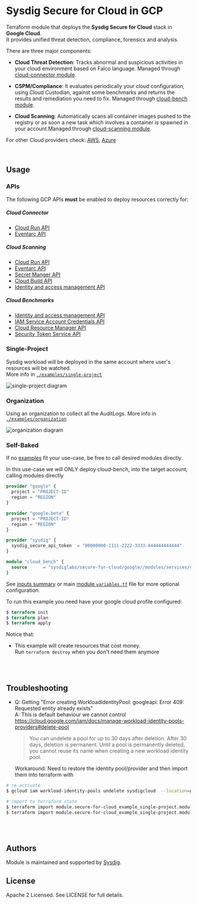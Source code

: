 # Sysdig Secure for Cloud in GCP

Terraform module that deploys the **Sysdig Secure for Cloud** stack in **Google Cloud**.
<br/>It provides unified threat detection, compliance, forensics and analysis.

There are three major components:

* **Cloud Threat Detection**: Tracks abnormal and suspicious activities in your cloud environment based on Falco language. Managed through [cloud-connector module](https://github.com/sysdiglabs/terraform-aws-secure-for-cloud/tree/master/modules/services/cloud-connector).<br/>

* **CSPM/Compliance**: It evaluates periodically your cloud configuration, using Cloud Custodian, against some benchmarks and returns the results and remediation you need to fix. Managed through [cloud-bench module](https://github.com/sysdiglabs/terraform-aws-secure-for-cloud/tree/master/modules/services/cloud-bench).<br/>

* **Cloud Scanning**: Automatically scans all container images pushed to the registry or as soon a new task which involves a container is spawned in your account.Managed through [cloud-scanning module](https://github.com/sysdiglabs/terraform-aws-secure-for-cloud/tree/master/modules/services/cloud-scanning).<br/>

For other Cloud providers check: [AWS](https://github.com/sysdiglabs/terraform-aws-secure-for-cloud), [Azure](https://github.com/sysdiglabs/terraform-azurerm-secure-for-cloud)

<br/>

## Usage

### APIs

The following GCP APIs **must** be enabled to deploy resources correctly for:

 ##### Cloud Connector
* [Cloud Run API](https://console.cloud.google.com/marketplace/product/google/run.googleapis.com)
* [Eventarc API](https://console.cloud.google.com/marketplace/product/google/eventarc.googleapis.com)

##### Cloud Scanning
* [Cloud Run API](https://console.cloud.google.com/marketplace/product/google/run.googleapis.com)
* [Eventarc API](https://console.cloud.google.com/marketplace/product/google/eventarc.googleapis.com)
* [Secret Manger API](https://console.cloud.google.com/marketplace/product/google/secretmanager.googleapis.com)
* [Cloud Build API](https://console.cloud.google.com/marketplace/product/google/cloudbuild.googleapis.com)
* [Identity and access management API](https://console.cloud.google.com/marketplace/product/google/iam.googleapis.com)

 ##### Cloud Benchmarks
* [Identity and access management API](https://console.cloud.google.com/marketplace/product/google/iam.googleapis.com)
* [IAM Service Account Credentials API](https://console.cloud.google.com/marketplace/product/google/iamcredentials.googleapis.com)
* [Cloud Resource Manager API](https://console.cloud.google.com/marketplace/product/google/cloudresourcemanager.googleapis.com)
* [Security Token Service API](https://console.cloud.google.com/marketplace/product/google/sts.googleapis.com)

### Single-Project

Sysdig workload will be deployed in the same account where user's resources will be watched.<br/>
More info in [`./examples/single-project`](https://github.com/sysdiglabs/terraform-google-secure-for-cloud/tree/master/examples/single-project)

![single-project diagram](https://raw.githubusercontent.com/sysdiglabs/terraform-google-secure-for-cloud/master/examples/single-project/diagram-single.png)

### Organization

Using an organization to collect all the AuditLogs.
More info in [`./examples/organization`](https://github.com/sysdiglabs/terraform-google-secure-for-cloud/tree/master/examples/organization)

![organization diagram](https://raw.githubusercontent.com/sysdiglabs/terraform-google-secure-for-cloud/master/examples/organization/diagram-org.png)

### Self-Baked

If no [examples](https://github.com/sysdiglabs/terraform-google-secure-for-cloud/tree/master/examples) fit your use-case, be free to call desired modules directly.

In this use-case we will ONLY deploy cloud-bench, into the target account, calling modules directly

```terraform
provider "google" {
  project = "PROJECT-ID"
  region = "REGION"
}

provider "google-beta" {
  project = "PROJECT-ID"
  region = "REGION"
}

provider "sysdig" {
  sysdig_secure_api_token  = "00000000-1111-2222-3333-444444444444"
}

module "cloud_bench" {
  source      = "sysdiglabs/secure-for-cloud/google//modules/services/cloud-bench"
}

```
See [inputs summary](#inputs) or main [module `variables.tf`](https://github.com/sysdiglabs/terraform-google-secure-for-cloud/tree/master/variables.tf) file for more optional configuration.

To run this example you need have your google cloud profile configured:
```terraform
$ terraform init
$ terraform plan
$ terraform apply
```

Notice that:
* This example will create resources that cost money.<br/>Run `terraform destroy` when you don't need them anymore


<br/><br/>
## Troubleshooting

- Q: Getting "Error creating WorkloadIdentityPool: googleapi: Error 409: Requested entity already exists"<br/>
  A: This is default behaviour we cannot control
    https://cloud.google.com/iam/docs/manage-workload-identity-pools-providers#delete-pool
    > You can undelete a pool for up to 30 days after deletion. After 30 days, deletion is permanent. Until a pool is permanently deleted, you cannot reuse its name when creating a new workload identity pool.<br/>

  Workaround: Need to restore the identity pool/provider and then import them into terraform with
 ```bash
# re-activate
$ gcloud iam workload-identity-pools undelete sysdigcloud  --location=global

# import to terraform state
$ terraform import module.secure-for-cloud_example_single-project.module.cloud_bench.google_iam_workload_identity_pool.pool sysdigcloud
$ terraform import module.secure-for-cloud_example_single-project.module.cloud_bench.google_iam_workload_identity_pool_provider.pool_provider sysdigcloud/sysdigcloud
 ```



<br/><br/>
## Authors

Module is maintained and supported by [Sysdig](https://sysdig.com).

## License

Apache 2 Licensed. See LICENSE for full details.
